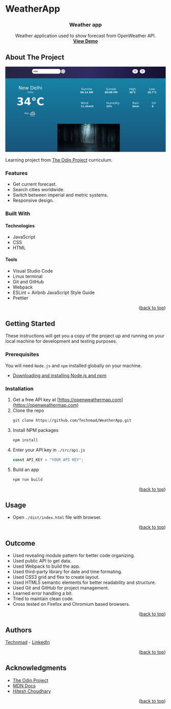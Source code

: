 # WeatherApp

<div id="top"></div>

<!-- PROJECT LOGO -->

<h3 align="center">Weather app</h3>

  <p align="center">
    Weather application used to show forecast from OpenWeather API.
    <br />
    <a href="https://artis-dev.github.io/weather-app/"><strong>View Demo</strong></a>
  </p>

<!-- ABOUT THE PROJECT -->

## About The Project

![screenshot](screenshot.png)

Learning project from [The Odin Project](https://www.theodinproject.com/lessons/node-path-javascript-weather-app) curriculum.

### Features

- Get current forecast.
- Search cities worldwide.
- Switch between imperial and metric systems.
- Responsive design.

### Built With

#### Technologies

- JavaScript
- CSS
- HTML

#### Tools

- Visual Studio Code
- Linux terminal
- Git and GitHub
- Webpack
- ESLint + Airbnb JavaScript Style Guide
- Prettier

<p align="right">(<a href="#top">back to top</a>)</p>

<!-- GETTING STARTED -->

## Getting Started

These instructions will get you a copy of the project up and running on your local machine for development and testing purposes.

### Prerequisites

You will need `Node.js` and `npm` installed globally on your machine.

- [Downloading and installing Node.js and npm](https://docs.npmjs.com/downloading-and-installing-node-js-and-npm)

### Installation

1. Get a free API key at [https://openweathermap.com](https://openweathermap.com)
2. Clone the repo
   ```sh
   git clone https://github.com/Technmad/WeatherApp.git
   ```
3. Install NPM packages
   ```sh
   npm install
   ```
4. Enter your API key in `./src/api.js`
   ```js
   const API_KEY = "YOUR API KEY";
   ```
5. Build an app
   ```sh
   npm run build
   ```

<p align="right">(<a href="#top">back to top</a>)</p>

## Usage

- Open `./dist/index.html` file with browser.

<p align="right">(<a href="#top">back to top</a>)</p>

<!-- OUTCOME -->

## Outcome

- Used revealing module pattern for better code organizing.
- Used public API to get data.
- Used Webpack to build the app.
- Used third-party library for date and time formating.
- Used CSS3 grid and flex to create layout.
- Used HTML5 semantic elements for better readability and structure.
- Used Git and GitHub for project management.
- Learned error handling a bit.
- Tried to maintain clean code.
- Cross tested on Firefox and Chromium based browsers.

<p align="right">(<a href="#top">back to top</a>)</p>

<!-- AUTHORS -->

## Authors

[Technmad](https://github.com/Technmad) - [LinkedIn](https://linkedin.com/in/technmad)

<p align="right">(<a href="#top">back to top</a>)</p>

<!-- ACKNOWLEDGMENTS -->

## Acknowledgments

- [The Odin Project](https://www.theodinproject.com/)
- [MDN Docs](https://developer.mozilla.org/en-US/)
- [Hitesh Choudhary](https://github.com/hiteshchoudhary/)

<p align="right">(<a href="#top">back to top</a>)</p>
